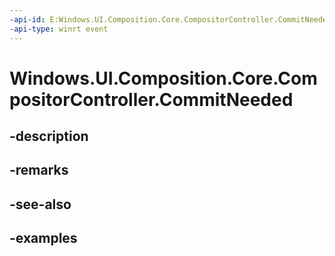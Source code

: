 ```yaml
---
-api-id: E:Windows.UI.Composition.Core.CompositorController.CommitNeeded
-api-type: winrt event
---
```


<!-- Event syntax.
public event TypedEventHandler CommitNeeded<CompositorController,  object>
-->

# Windows.UI.Composition.Core.CompositorController.CommitNeeded

## -description

## -remarks

## -see-also

## -examples

